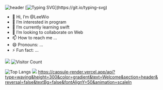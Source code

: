 ![header](https://capsule-render.vercel.app/api?type=wave&color=auto&height=300&section=header&text=capsule%20render&fontSize=90)
[![Typing SVG](https://readme-typing-svg.demolab.com?font=Fira+Code&pause=1000&width=435&lines=On+a+determined+journey+to+master+the+art+of+being+a+true+full-stack+engineer.)](https://git.io/typing-svg)
- 👋 Hi, I’m @LeeWio
- 👀 I’m interested in program
- 🌱 I’m currently learning swift
- 💞️ I’m looking to collaborate on Web
- 📫 How to reach me ...
- 😄 Pronouns: ...
- ⚡ Fun fact: ...

<!---
LeeWio/LeeWio is a ✨ special ✨ repository because its `README.md` (this file) appears on your GitHub profile.
You can click the Preview link to take a look at your changes.
--->
![](https://github-readme-stats.vercel.app/api?username=LeeWioe&show_icons=true&theme=transparent)
![Visitor Count](https://profile-counter.glitch.me/LeeWio/count.svg)

![Top Langs](https://github-readme-stats.vercel.app/api/top-langs/?username=LeeWio&layout=compact&theme=tokyonight)
![](https://github-readme-activity-graph.cyclic.app/graph?username=LeeWio&theme=dracula)
https://capsule-render.vercel.app/api?type=waving&height=300&color=gradient&text=Welcome&section=header&reversal=false&textBg=false&fontAlignY=50&animation=scaleIn
